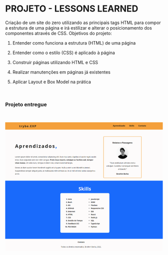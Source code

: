 # PROJETO - LESSONS LEARNED

Criação de um site do zero utilizando as principais tags HTML para compor a estrutura de uma página e irá estilizar e alterar o posicionamento dos componentes através de CSS. Objetivos do projeto: 
&nbsp;
1. Entender como funciona a estrutura (HTML) de uma página

2. Entender como o estilo (CSS) é aplicado à página

3. Construir páginas utilizando HTML e CSS

4. Realizar manutenções em páginas já existentes

5. Aplicar Layout e Box Model na prática

&nbsp;

### Projeto entregue

&nbsp;

![Resultado do projeto](./project-result.png)